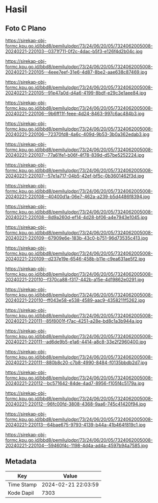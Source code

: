 # Hasil

## Foto C Plano

https://sirekap-obj-formc.kpu.go.id/bbd8/pemilu/pdpr/73/24/06/20/05/7324062005008-20240221-220103--0371f711-0f2c-4dac-b5f3-e126f4d2b04c.jpg

https://sirekap-obj-formc.kpu.go.id/bbd8/pemilu/pdpr/73/24/06/20/05/7324062005008-20240221-220105--4eee7eef-31e6-4d87-8be2-aae638c87469.jpg

https://sirekap-obj-formc.kpu.go.id/bbd8/pemilu/pdpr/73/24/06/20/05/7324062005008-20240221-220105--91e47a0d-d4a6-4199-8bdf-e29c3e1aee84.jpg

https://sirekap-obj-formc.kpu.go.id/bbd8/pemilu/pdpr/73/24/06/20/05/7324062005008-20240221-220106--9b6ff11f-feee-4d24-8463-997c6ac484b3.jpg

https://sirekap-obj-formc.kpu.go.id/bbd8/pemilu/pdpr/73/24/06/20/05/7324062005008-20240221-220106--72370fd8-4a6c-409d-9b53-3b0a362edab3.jpg

https://sirekap-obj-formc.kpu.go.id/bbd8/pemilu/pdpr/73/24/06/20/05/7324062005008-20240221-220107--77a61fe1-b06f-4f78-839d-d57be5252224.jpg

https://sirekap-obj-formc.kpu.go.id/bbd8/pemilu/pdpr/73/24/06/20/05/7324062005008-20240221-220107--57e1a717-04b5-42ef-bf5c-0b3601462f3d.jpg

https://sirekap-obj-formc.kpu.go.id/bbd8/pemilu/pdpr/73/24/06/20/05/7324062005008-20240221-220108--40400d1a-06e7-462a-a239-b5d4486f8394.jpg

https://sirekap-obj-formc.kpu.go.id/bbd8/pemilu/pdpr/73/24/06/20/05/7324062005008-20240221-220108--8d9a260d-ef14-4d28-bf06-a4e7943e1045.jpg

https://sirekap-obj-formc.kpu.go.id/bbd8/pemilu/pdpr/73/24/06/20/05/7324062005008-20240221-220109--67909e6e-183b-43c0-b751-96d73535c413.jpg

https://sirekap-obj-formc.kpu.go.id/bbd8/pemilu/pdpr/73/24/06/20/05/7324062005008-20240221-220109--d237e19e-6546-458b-b11e-c9ea631ae5f2.jpg

https://sirekap-obj-formc.kpu.go.id/bbd8/pemilu/pdpr/73/24/06/20/05/7324062005008-20240221-220110--f370ca88-f317-442b-a15e-4d19862e0291.jpg

https://sirekap-obj-formc.kpu.go.id/bbd8/pemilu/pdpr/73/24/06/20/05/7324062005008-20240221-220110--ff043e58-e538-4589-aac9-4358211f5262.jpg

https://sirekap-obj-formc.kpu.go.id/bbd8/pemilu/pdpr/73/24/06/20/05/7324062005008-20240221-220111--85f8001f-f7ac-4251-a28e-bd8c1a3b944a.jpg

https://sirekap-obj-formc.kpu.go.id/bbd8/pemilu/pdpr/73/24/06/20/05/7324062005008-20240221-220111--ad6de9b5-e1a6-4414-a8c8-33e2f2960400.jpg

https://sirekap-obj-formc.kpu.go.id/bbd8/pemilu/pdpr/73/24/06/20/05/7324062005008-20240221-220111--880b8c20-c7b8-4990-8484-f0135bbdb2d7.jpg

https://sirekap-obj-formc.kpu.go.id/bbd8/pemilu/pdpr/73/24/06/20/05/7324062005008-20240221-220112--bc571642-84de-4ad7-8956-f105f4c5179a.jpg

https://sirekap-obj-formc.kpu.go.id/bbd8/pemilu/pdpr/73/24/06/20/05/7324062005008-20240221-220112--96fc00fd-3808-4368-9aa6-745c41420f94.jpg

https://sirekap-obj-formc.kpu.go.id/bbd8/pemilu/pdpr/73/24/06/20/05/7324062005008-20240221-220113--64bae675-9793-4139-b44a-41b464f819c1.jpg

https://sirekap-obj-formc.kpu.go.id/bbd8/pemilu/pdpr/73/24/06/20/05/7324062005008-20240221-220104--59460f4c-1198-4d4a-ad4a-4597b94a7585.jpg


## Metadata

| Key        | Value               |
| ---------- | ------------------- |
| Time Stamp | 2024-02-21 22:03:59 |
| Kode Dapil | 7303                |



